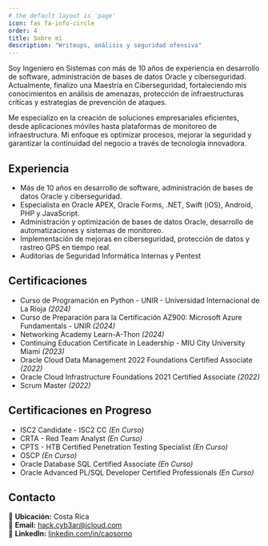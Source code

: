 ```yaml
---
# the default layout is 'page'
icon: fas fa-info-circle
order: 4
title: Sobre mí
description: "Writeups, análisis y seguridad ofensiva"
---
```


Soy Ingeniero en Sistemas con más de 10 años de experiencia en desarrollo de software, administración de bases de datos Oracle y ciberseguridad. Actualmente, finalizo una Maestría en Ciberseguridad, fortaleciendo mis conocimientos en análisis de amenazas, protección de infraestructuras críticas y estrategias de prevención de ataques.

Me especializo en la creación de soluciones empresariales eficientes, desde aplicaciones móviles hasta plataformas de monitoreo de infraestructura. Mi enfoque es optimizar procesos, mejorar la seguridad y garantizar la continuidad del negocio a través de tecnología innovadora.

## Experiencia

- Más de 10 años en desarrollo de software, administración de bases de datos Oracle y ciberseguridad.
- Especialista en Oracle APEX, Oracle Forms, .NET, Swift (iOS), Android, PHP y JavaScript.
- Administración y optimización de bases de datos Oracle, desarrollo de automatizaciones y sistemas de monitoreo.
- Implementación de mejoras en ciberseguridad, protección de datos y rastreo GPS en tiempo real.
- Auditorias de Seguridad Informática Internas y Pentest

## Certificaciones

- Curso de Programación en Python - UNIR - Universidad Internacional de La Rioja *(2024)*
- Curso de Preparación para la Certificación AZ900: Microsoft Azure Fundamentals - UNIR *(2024)*
- Networking Academy Learn-A-Thon *(2024)*
- Continuing Education Certificate in Leadership - MIU City University Miami *(2023)*
- Oracle Cloud Data Management 2022 Foundations Certified Associate *(2022)*
- Oracle Cloud Infrastructure Foundations 2021 Certified Associate *(2022)*
- Scrum Master *(2022)*

## Certificaciones en Progreso

- ISC2 Candidate - ISC2 CC *(En Curso)*
- CRTA - Red Team Analyst *(En Curso)*
- CPTS - HTB Certified Penetration Testing Specialist *(En Curso)*
- OSCP *(En Curso)*
- Oracle Database SQL Certified Associate *(En Curso)*
- Oracle Advanced PL/SQL Developer Certified Professionals *(En Curso)*

## Contacto

📍 **Ubicación:** Costa Rica  
📧 **Email:** [hack.cyb3ar@icloud.com](mailto:hack.cyb3ar@icloud.com)  
🔗 **LinkedIn:** [linkedin.com/in/caosorno](https://www.linkedin.com/in/caosorno)
